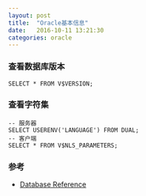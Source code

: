 ```yaml
---
layout: post
title:  "Oracle基本信息"
date:   2016-10-11 13:21:30
categories: oracle
---
```


### 查看数据库版本
```
SELECT * FROM V$VERSION;
```

### 查看字符集
```
-- 服务器
SELECT USERENV('LANGUAGE') FROM DUAL;
-- 客户端
SELECT * FROM V$NLS_PARAMETERS;
```

### 

### 参考
+ [Database Reference](https://docs.oracle.com/database/121/REFRN/toc.htm)
